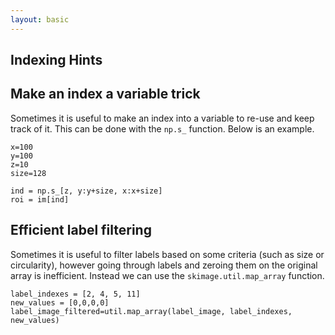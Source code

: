 ```yaml
---
layout: basic
---
```


## Indexing Hints

## Make an index a variable trick

Sometimes it is useful to make an index into a variable to re-use and keep track of it.  This can be done with the ```np.s_``` function.  Below is an example.  

```  
x=100
y=100
z=10
size=128

ind = np.s_[z, y:y+size, x:x+size]
roi = im[ind]
```

## Efficient label filtering 

Sometimes it is useful to filter labels based on some criteria (such as size or circularity), however going through labels and zeroing them on the original array is inefficient.  Instead we can use the ```skimage.util.map_array``` function.  

```
label_indexes = [2, 4, 5, 11]
new_values = [0,0,0,0]
label_image_filtered=util.map_array(label_image, label_indexes, new_values)
```

